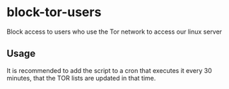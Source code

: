 # block-tor-users
Block access to users who use the Tor network to access our linux server

## Usage
It is recommended to add the script to a cron that executes it every 30 minutes, that the TOR lists are updated in that time.
